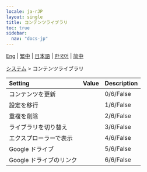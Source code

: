 ```yaml
---
locale: ja-rJP
layout: single
title: コンテンツライブラリ
toc: true
sidebar:
  nav: "docs-jp"
---
```

[Eng](/dancexr/menu/2025.4/system/library) | [繁中](/tw/dancexr/menu/2025.4/system/library) | [日本語](/jp/dancexr/menu/2025.4/system/library) | [한국어](/kr/dancexr/menu/2025.4/system/library) | [简中](/zh/dancexr/menu/2025.4/system/library)

[システム](../menu#システム) > コンテンツライブラリ



| Setting | Value | Description |
| :--- | --- | :--- |
| コンテンツを更新 || 0/6/False
| 設定を移行 || 1/6/False
| 重複を削除 || 2/6/False
| ライブラリを切り替え || 3/6/False
| エクスプローラーで表示 || 4/6/False
| Google ドライブ || 5/6/False
| Google ドライブのリンク || 6/6/False
